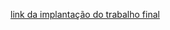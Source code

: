 [link da implantação do trabalho final](https://docs.google.com/document/d/1rVbmMLE9a3Iv1M2xp1ze9ZvfxZU48RygexXlN8mqEgw/edit?usp=sharing)
